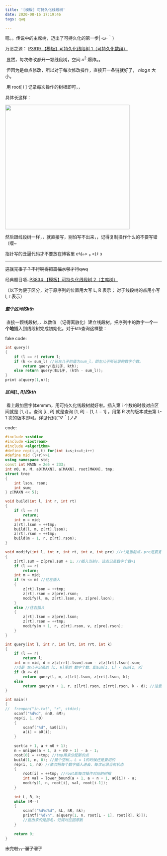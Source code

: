 ```yaml
---
title: '[模板] 可持久化线段树'
date: 2020-08-16 17:19:46
tags: qwq

---
```


 嗯。。传说中的主席树，迈出了可持久化的第一步|･ω･｀)

万恶之源： [P3919 【模板】可持久化线段树 1（可持久化数组）](https://www.luogu.com.cn/problem/P3919)

​	显然，每次修改都开一颗线段树，空间 $n^2$ 爆炸。。

​	但因为是单点修改，所以对于每次修改操作，直接开一条链就好了， $n \log n$ 大小。

​	用 root[ i ] 记录每次操作的树根即可，，

具体长这样：

<img src = "https://s1.ax1x.com/2020/08/16/dExadS.jpg" width = "400px" >

然后跟线段树一样，，就直接写，别怕写不出来，，记得复制操作什么的不要写错（嘤~

指针写的丑逼代码才不要放在博客里 ε٩(๑> ₃ <)۶ з

----

~~这就完事了？不行啊得把篇幅水够才行qwq~~

经典题目唔..[P3834 【模板】可持久化线段树 2（主席树）](https://www.luogu.com.cn/problem/P3834)

（以下为便于区分，对于原序列的位置用大写 L, R 表示； 对于线段树的点用小写 l, r 表示）

##### 整个区间的kth

​	直接一颗线段树，，以数值 （记得离散化）建立线段树。把序列中的数字**一个一个地**插入到线段树完成初始化。对于kth查询这样整：

fake code:

```cpp
int query()
{
    if (l == r) return l;
	if (k <= sum_l) //记左儿子的值为sum_l，即左儿子所记录的数字个数。
        return query(左儿子, kth);
    else return query(右儿子, (kth - sum_l));
}
print a[query(1,n)];
```

##### 区间[L, R]的kth

​	看上段加黑字体emmm，用可持久化线段树就好啦。插入第 i 个数的时候对应区间就是 $[1,\ i]$ 。查询 $[L,\ R]$ 就是查询 $[1,\ R]\ -\ [1,\ L - 1]$  ，用第 R 次的版本减去第 L-1 次的版本即可。详见代码(´▽｀)ノ♪

code:

```cpp
#include <cstdio>
#include <iostream>
#include <algorithm>
#define rep(i,s,t) for(int i=s;i<=t;i++)
#define mid (l+r)>>1
using namespace std;
const int MAXN = 2e5 + 233;
int n0, n, M, a0[MAXN], a[MAXN], root[MAXN], tmp;
struct tree
{
	int lson, rson;
	int sum;
} z[MAXN << 5];

void build(int l, int r, int rt)
{
	if (l == r)
		return;
	int m = mid;
	z[rt].lson = ++tmp;
	build(l, m, z[rt].lson);
	z[rt].rson = ++tmp;
	build(m + 1, r, z[rt].rson);
}

void modify(int l, int r, int rt, int v, int pre) //rt是当前点，pre是要复制的点
{
	z[rt].sum = z[pre].sum + 1; //插入当前v，该点记录数字个数+1
	if (l == r)
		return;
	int m = mid;
	if (v <= m) //往左插入
	{ 
		z[rt].lson = ++tmp;
		z[rt].rson = z[pre].rson;
		modify(l, m, z[rt].lson, v, z[pre].lson);
	}
	else //往右插入
	{
		z[rt].lson = z[pre].lson;
		z[rt].rson = ++tmp;
		modify(m + 1, r, z[rt].rson, v, z[pre].rson);
	}
}

int query(int l, int r, int lrt, int rrt, int k)
{
	if (l == r)
		return l;
	int m = mid, d = z[z[rrt].lson].sum - z[z[lrt].lson].sum; 
    //d是 左儿子记录的 [L, R]里的 数字个数，即sum[1, L] - sum[1, R]
	if (k <= d) 
		return query(l, m, z[lrt].lson, z[rrt].lson, k);
	else
		return query(m + 1, r, z[lrt].rson, z[rrt].rson, k - d); //注意是k - d
}

int main()
{
//	freopen("in.txt", "r", stdin);
	scanf("%d%d", &n0, &M);
	rep(i, 1, n0)
	{
		scanf("%d", &a0[i]);
		a[i] = a0[i];
	}
	
	sort(a + 1, a + n0 + 1);
	n = unique(a + 1, a + n0 + 1) - a - 1;
	root[0] = ++tmp; //tmp用来分配新的点
	build(1, n, 0); //建个空树，，L = 1的时候还是要用的
	rep(i, 1, n0) //依次把每个数字插入进去，每次记录当前状态
	{
		root[i] = ++tmp; //root即每次操作对应的树根
		int val = lower_bound(a + 1, a + n + 1, a0[i]) - a;
		modify(1, n, root[i], val, root[i-1]);
	}
	
	int L, R, k;
	while (M--)
	{
		scanf("%d%d%d", &L, &R, &k);
		printf("%d\n", a[query(1, n, root[L - 1], root[R], k)]); 
        //查出来的是排名，记得对应回原数
	}
	
	return 0;
}
```

~~水完啦，，溜了溜了~~